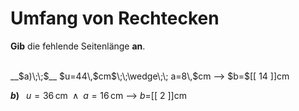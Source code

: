 <!--
version:  0.0.1

language: de


@style
input {
    text-align: center;
}

.flex-container {
    display: flex;
    flex-wrap: wrap;
    align-items: stretch;
    gap: 20px;
}

.flex-child {
    flex: 1;
    min-width: 350px;
    margin-right: 20px;
}

@media (max-width: 400px) {
    .flex-child {
        flex: 100%;
        margin-right: 0;
    }
}
@end

formula: \carry   \textcolor{red}{\scriptsize #1}
formula: \digit   \rlap{\carry{#1}}\phantom{#2}#2
formula: \permil  \text{‰}

import: https://raw.githubusercontent.com/LiaTemplates/Tikz-Jax/main/README.md

script: https://cdn.jsdelivr.net/gh/LiaTemplates/Tikz-Jax@main/dist/index.js


tags: Rechteck, Länge, Fläche, Umfang, leicht, niedrig, Angeben

comment: Der Umfang einer rechteckigen Fläche ist bekannt, doch eine Seitenlänge fehlt.

author: Martin Lommatzsch

-->




# Umfang von Rechtecken


**Gib** die fehlende Seitenlänge **an**.

<br>


<section class="flex-container">

<div class="flex-child">
__$a)\;\;$__ $u=44\,$cm$\;\;\wedge\;\; a=8\,$cm
--> $b=$[[  14  ]]cm

<br>
</div>

<div class="flex-child">

__$b)\;\;$__ $u=36\,$cm$\;\;\wedge\;\; a=16\,$cm
--> $b=$[[  2   ]]cm




</div>

</section>




<br>
<br>
<br>
<br>
<br>